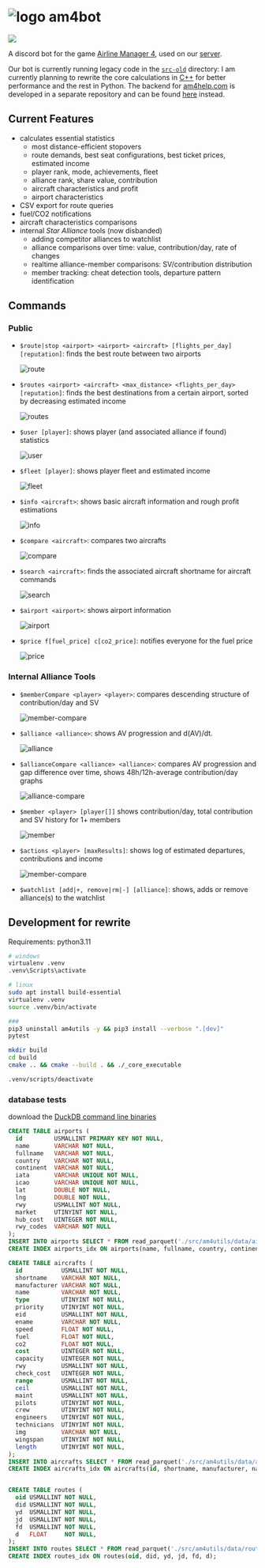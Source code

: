 # ![logo](src/am4bot/assets/img/logo-small.png) am4bot

[![](https://dcbadge.vercel.app/api/server/4tVQHtf?style=flat)](https://discord.gg/4tVQHtf)

A discord bot for the game [Airline Manager 4](airlinemanager.com), used on our [server](https://discord.gg/4tVQHtf).

Our bot is currently running legacy code in the [`src-old`](./src-old/) directory: I am currently planning to rewrite the core calculations in [C++](/src/am4utils/binder.cpp) for better performance and the rest in Python. The backend for [am4help.com](https://am4help.com/) is developed in a separate repository and can be found [here](https://github.com/br-tsilva/api.am4tools.com) instead.

## Current Features
- calculates essential statistics
    - most distance-efficient stopovers
    - route demands, best seat configurations, best ticket prices, estimated income
    - player rank, mode, achievements, fleet
    - alliance rank, share value, contribution
    - aircraft characteristics and profit
    - airport characteristics
- CSV export for route queries
- fuel/CO2 notifications
- aircraft characteristics comparisons
- internal *Star Alliance* tools (now disbanded)
    - adding competitor alliances to watchlist
    - alliance comparisons over time: value, contribution/day, rate of changes
    - realtime alliance-member comparisons: SV/contribution distribution
    - member tracking: cheat detection tools, departure pattern identification

## Commands

### Public
- `$route|stop <airport> <airport> <aircraft> [flights_per_day] [reputation]`: finds the best route between two airports
  
  ![route](src/am4bot/assets/img/route.png)
- `$routes <airport> <aircraft> <max_distance> <flights_per_day> [reputation]`: finds the best destinations from a certain airport, sorted by decreasing estimated income
  
  ![routes](src/am4bot/assets/img/routes.png)
- `$user [player]`: shows player (and associated alliance if found) statistics
  
  ![user](src/am4bot/assets/img/user.png)
- `$fleet [player]`: shows player fleet and estimated income
  
  ![fleet](src/am4bot/assets/img/fleet.png)
- `$info <aircraft>`: shows basic aircraft information and rough profit estimations
  
  ![info](src/am4bot/assets/img/info.png)
- `$compare <aircraft>`: compares two aircrafts
  
  ![compare](src/am4bot/assets/img/compare.png)
- `$search <aircraft>`: finds the associated aircraft shortname for aircraft commands
  
  ![search](src/am4bot/assets/img/search.png)
- `$airport <airport>`: shows airport information
  
  ![airport](src/am4bot/assets/img/airport.png)
- `$price f[fuel_price] c[co2_price]`: notifies everyone for the fuel price
  
  ![price](src/am4bot/assets/img/price.png)

### Internal Alliance Tools
- `$memberCompare <player> <player>`: compares descending structure of contribution/day and SV
  
  ![member-compare](src/am4bot/assets/img/member-compare.png)
- `$alliance <alliance>`: shows AV progression and d(AV)/dt.
  
  ![alliance](src/am4bot/assets/img/alliance.png)
- `$allianceCompare <alliance> <alliance>`: compares AV progression and gap difference over time, shows 48h/12h-average contribution/day graphs
  
  ![alliance-compare](src/am4bot/assets/img/alliance-compare.png)
- `$member <player> [player[]]` shows contribution/day, total contribution and SV history for 1+ members
  
  ![member](src/am4bot/assets/img/member.png)
- `$actions <player> [maxResults]`: shows log of estimated departures, contributions and income
  
  ![member-compare](src/am4bot/assets/img/member-compare.png)
- `$watchlist [add|+, remove|rm|-] [alliance]`: shows, adds or remove alliance(s) to the watchlist


## Development for rewrite
Requirements: python3.11

```bash
# windows
virtualenv .venv
.venv\Scripts\activate

# linux
sudo apt install build-essential
virtualenv .venv
source .venv/bin/activate

###
pip3 uninstall am4utils -y && pip3 install --verbose ".[dev]"
pytest

mkdir build
cd build
cmake .. && cmake --build . && ./_core_executable

.venv/scripts/deactivate
```

### database tests
download the [DuckDB command line binaries](https://duckdb.org/docs/installation/)

```sql
CREATE TABLE airports (
  id         USMALLINT PRIMARY KEY NOT NULL,
  name       VARCHAR NOT NULL,
  fullname   VARCHAR NOT NULL,
  country    VARCHAR NOT NULL,
  continent  VARCHAR NOT NULL,
  iata       VARCHAR UNIQUE NOT NULL,
  icao       VARCHAR UNIQUE NOT NULL,
  lat        DOUBLE NOT NULL,
  lng        DOUBLE NOT NULL,
  rwy        USMALLINT NOT NULL,
  market     UTINYINT NOT NULL,
  hub_cost   UINTEGER NOT NULL,
  rwy_codes  VARCHAR NOT NULL
);
INSERT INTO airports SELECT * FROM read_parquet('./src/am4utils/data/airports.parquet');
CREATE INDEX airports_idx ON airports(name, fullname, country, continent, lat, lng, rwy, market);

CREATE TABLE aircrafts (
  id           USMALLINT NOT NULL,
  shortname    VARCHAR NOT NULL,
  manufacturer VARCHAR NOT NULL,
  name         VARCHAR NOT NULL,
  type         UTINYINT NOT NULL,
  priority     UTINYINT NOT NULL,
  eid          USMALLINT NOT NULL,
  ename        VARCHAR NOT NULL,
  speed        FLOAT NOT NULL,
  fuel         FLOAT NOT NULL,
  co2          FLOAT NOT NULL,
  cost         UINTEGER NOT NULL,
  capacity     UINTEGER NOT NULL,
  rwy          USMALLINT NOT NULL,
  check_cost   UINTEGER NOT NULL,
  range        USMALLINT NOT NULL,
  ceil         USMALLINT NOT NULL,
  maint        USMALLINT NOT NULL,
  pilots       UTINYINT NOT NULL,
  crew         UTINYINT NOT NULL,
  engineers    UTINYINT NOT NULL,
  technicians  UTINYINT NOT NULL,
  img          VARCHAR NOT NULL,
  wingspan     UTINYINT NOT NULL,
  length       UTINYINT NOT NULL,
);
INSERT INTO aircrafts SELECT * FROM read_parquet('./src/am4utils/data/aircrafts.parquet');
CREATE INDEX aircrafts_idx ON aircrafts(id, shortname, manufacturer, name, type, priority, eid, ename, speed, fuel, co2, cost, capacity, rwy, check_cost, range, maint, img);


CREATE TABLE routes (
  oid USMALLINT NOT NULL,
  did USMALLINT NOT NULL,
  yd  USMALLINT NOT NULL,
  jd  USMALLINT NOT NULL,
  fd  USMALLINT NOT NULL,
  d   FLOAT     NOT NULL,
);
INSERT INTO routes SELECT * FROM read_parquet('./src/am4utils/data/routes.parquet');
CREATE INDEX routes_idx ON routes(oid, did, yd, jd, fd, d);
```
